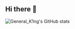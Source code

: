 ## Hi there 👋

<!--
**GeneralK1ng/GeneralK1ng** is a ✨ _special_ ✨ repository because its `README.md` (this file) appears on your GitHub profile.

Here are some ideas to get you started:

- 🔭 I’m currently working on ...
- 🌱 I’m currently learning ...
- 👯 I’m looking to collaborate on ...
- 🤔 I’m looking for help with ...
- 💬 Ask me about ...
- 📫 How to reach me: ...
- 😄 Pronouns: ...
- ⚡ Fun fact: ...
-->
![General_K1ng's GitHub stats](https://github-readme-stats.vercel.app/api?username=GeneralK1ng&count_private=true&show_icons=true&theme=tokyonight)
